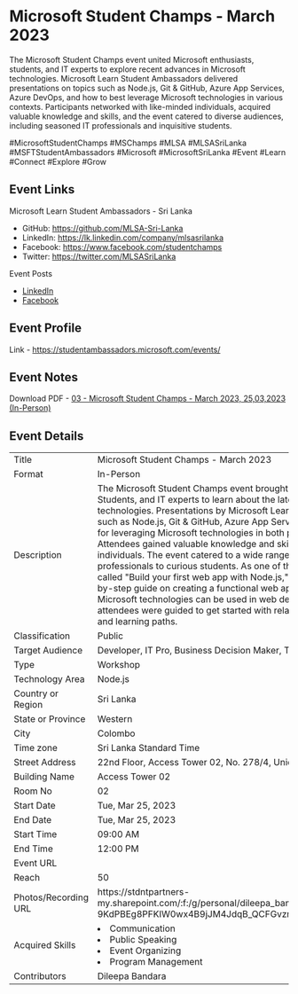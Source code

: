 # Microsoft Student Champs - March 2023

The Microsoft Student Champs event united Microsoft enthusiasts, students, and IT experts to explore recent advances in Microsoft technologies. Microsoft Learn Student Ambassadors delivered presentations on topics such as Node.js, Git & GitHub, Azure App Services, Azure DevOps, and how to best leverage Microsoft technologies in various contexts. Participants networked with like-minded individuals, acquired valuable knowledge and skills, and the event catered to diverse audiences, including seasoned IT professionals and inquisitive students.

#MicrosoftStudentChamps #MSChamps #MLSA #MLSASriLanka #MSFTStudentAmbassadors #Microsoft #MicrosoftSriLanka #Event #Learn #Connect #Explore #Grow

## Event Links

Microsoft Learn Student Ambassadors - Sri Lanka

- GitHub: <https://github.com/MLSA-Sri-Lanka>
- LinkedIn: <https://lk.linkedin.com/company/mlsasrilanka>
- Facebook: <https://www.facebook.com/studentchamps>
- Twitter: <https://twitter.com/MLSASriLanka>

Event Posts

- [LinkedIn](https://www.linkedin.com/posts/mlsasrilanka_microsoftstudentchamps-mschamps-mlsa-activity-7043213123993964544-nezx?utm_source=share&utm_medium=member_desktop)
- [Facebook](https://facebook.com/story.php?story_fbid=pfbid02oGrUBKcRghBByWrhKbdvGrkc9wt2qBNcfXc6PXTMyUuJBbuiJucaf7EzYhwTAbrXl&id=100057499927935&sfnsn=mo&mibextid=RUbZ1f)

## Event Profile
Link - https://studentambassadors.microsoft.com/events/

## Event Notes
Download PDF - [03 - Microsoft Student Champs - March 2023, 25,03,2023 (In-Person)](https://1drv.ms/b/s!Akn_M7gTfDe0gW0QDh7FUEXnUnpj?e=2RCezY)

## Event Details

<table>
  <tr>
    <td>Title</td>
    <td>Microsoft Student Champs - March 2023</td>
  </tr>
  <tr>
    <td>Format</td>
    <td>In-Person</td>
  </tr>
  <tr>
    <td>Description</td>
    <td>The Microsoft Student Champs event brought together Microsoft enthusiasts, Students, and IT experts to learn about the latest developments in Microsoft technologies. Presentations by Microsoft Learn Student Ambassadors covered topics such as Node.js, Git & GitHub, Azure App Services, Azure DevOps, and best practices for leveraging Microsoft technologies in both professional and personal settings. Attendees gained valuable knowledge and skills while networking with like-minded individuals. The event catered to a wide range of audiences, from seasoned IT professionals to curious students. As one of the presenters, I presented at a session called "Build your first web app with Node.js," which provided attendees with a step-by-step guide on creating a functional web app using Node.js and highlighted how Microsoft technologies can be used in web development. By the end of the session, attendees were guided to get started with related Microsoft Learn modules, courses, and learning paths.</td>
  </tr>
  <tr>
    <td>Classification</td>
    <td>Public</td>
  </tr>
  <tr>
    <td>Target Audience</td>
    <td>Developer, IT Pro, Business Decision Maker, Technical Decision Maker, Student, Other</td>
  </tr>
  <tr>
    <td>Type</td>
    <td>Workshop</td>
  </tr>
  <tr>
    <td>Technology Area</td>
    <td>Node.js</td>
  </tr>
  <tr>
    <td>Country or Region</td>
    <td>Sri Lanka</td>
  </tr>
  <tr>
    <td>State or Province</td>
    <td>Western</td>
  </tr>
  <tr>
    <td>City</td>
    <td>Colombo</td>
  </tr>
  <tr>
    <td>Time zone</td>
    <td>Sri Lanka Standard Time</td>
  </tr>
  <tr>
    <td>Street Address</td>
    <td>22nd Floor, Access Tower 02, No. 278/4, Union Place, Colombo 02, Sri Lanka</td>
  </tr>
  <tr>
    <td>Building Name</td>
    <td>Access Tower 02</td>
  </tr>
  <tr>
    <td>Room No</td>
    <td>02</td>
  </tr>
  <tr>
    <td>Start Date</td>
    <td>Tue, Mar 25, 2023</td>
  </tr>
  <tr>
    <td>End Date</td>
    <td>Tue, Mar 25, 2023</td>
  </tr>
  <tr>
    <td>Start Time</td>
    <td>09:00 AM</td>
  </tr>
  <tr>
    <td>End Time</td>
    <td>12:00 PM</td>
  </tr>
  <tr>
    <td>Event URL</td>
    <td></td>
  </tr>
  <tr>
    <td>Reach</td>
    <td>50</td>
  </tr>
  <tr>
    <td>Photos/Recording URL</td>
    <td>https://stdntpartners-my.sharepoint.com/:f:/g/personal/dileepa_bandara_studentambassadors_com/Eudkw-9KdPBEg8PFKIW0wx4B9jJM4JdqB_QCFGvzmUFN9w?e=5EYK76</td>
  </tr>
  <tr>
    <td>Acquired Skills</td>
    <td>
      <li>Communication</li>
      <li>Public Speaking</li>
      <li>Event Organizing</li>
      <li>Program Management</li>
    </td>
  </tr>
  <tr>
    <td>Contributors</td>
    <td>Dileepa Bandara</td>
  </tr>
</table>
